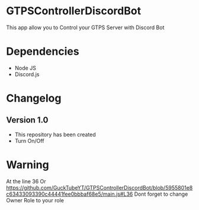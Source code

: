 # GTPSControllerDiscordBot
This app allow you to Control your GTPS Server with Discord Bot
# Dependencies
- Node JS
- Discord.js
# Changelog
## Version 1.0
- This repository has been created
- Turn On/Off
# Warning
At the line 36 Or https://github.com/GuckTubeYT/GTPSControllerDiscordBot/blob/5955801e8c63433093390c44441fee0bbbaf68e5/main.js#L36 Dont forget to change Owner Role to your role
